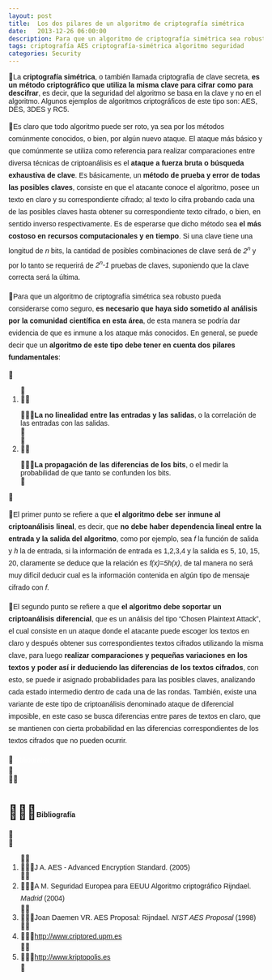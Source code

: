 ```yaml
---
layout: post
title:  Los dos pilares de un algoritmo de criptografía simétrica
date:   2013-12-26 06:00:00
description: Para que un algoritmo de criptografía simétrica sea robusto pueda considerarse como seguro, es necesario que haya sido sometido al análisis por la comunidad científica en esta área, de esta manera se podría dar evidencia de que es inmune a los ataque más conocidos. En general, se puede decir que un algoritmo de este tipo debe tener en cuenta dos pilares fundamentales
tags: criptografía AES criptografía-simétrica algoritmo seguridad
categories: Security
---
```

<p style="margin-bottom: 0in">
<span style="font-size:14px;"><span style="font-family:arial,helvetica,sans-serif;">La <b>criptografía simétrica</b>, o también llamada criptografía de clave secreta, <b>es un método criptográfico que utiliza la misma clave para cifrar como para descifrar</b>, es decir, que la seguridad del algoritmo se basa en la clave y no en el algoritmo. Algunos ejemplos de algoritmos criptográficos de este tipo son: AES, DES, 3DES y RC5.</span></span></p>

<p style="margin-bottom: 0in">
<span style="font-family: arial, helvetica, sans-serif; font-size: 14px; line-height: 24px;">Es claro que todo algoritmo puede ser roto, ya sea por los métodos comúnmente conocidos, o bien, por algún nuevo ataque. El ataque más básico y que comúnmente se utiliza como referencia para realizar comparaciones entre diversa técnicas de criptoanálisis es el </span><b style="font-family: arial, helvetica, sans-serif; font-size: 14px; line-height: 24px;">ataque a fuerza bruta o búsqueda exhaustiva de clave</b><span style="font-family: arial, helvetica, sans-serif; font-size: 14px; line-height: 24px;">. Es básicamente, un </span><b style="font-family: arial, helvetica, sans-serif; font-size: 14px; line-height: 24px;">método de prueba y error de todas las posibles claves</b><span style="font-family: arial, helvetica, sans-serif; font-size: 14px; line-height: 24px;">, consiste en que el atacante conoce el algoritmo, posee un texto en claro y su correspondiente cifrado; al texto lo cifra probando cada una de las posibles claves hasta obtener su correspondiente texto cifrado, o bien, en sentido inverso respectivamente. Es de esperarse que dicho método sea </span><b style="font-family: arial, helvetica, sans-serif; font-size: 14px; line-height: 24px;">el más costoso en recursos computacionales y en tiempo</b><span style="font-family: arial, helvetica, sans-serif; font-size: 14px; line-height: 24px;">. Si una clave tiene una longitud de <em>n</em> bits, la cantidad de posibles combinaciones de clave será de <em>2<sup>n</sup></em> y por lo tanto se requerirá de <em>2<sup>n</sup>-1</em> pruebas de claves, suponiendo que la clave correcta será la última.</span></p>
<p style="margin-bottom: 0in">
<span style="font-family: arial, helvetica, sans-serif; font-size: 14px; line-height: 24px;">Para que un algoritmo de criptografía simétrica sea robusto pueda considerarse como seguro, </span><b style="font-family: arial, helvetica, sans-serif; font-size: 14px; line-height: 24px;">es necesario que haya sido sometido al análisis por la comunidad científica en esta área</b><span style="font-family: arial, helvetica, sans-serif; font-size: 14px; line-height: 24px;">, de esta manera se podría dar evidencia de que es inmune a los ataque más conocidos. En general, se puede decir que un </span><b style="font-family: arial, helvetica, sans-serif; font-size: 14px; line-height: 24px;">algoritmo de este tipo debe tener en cuenta dos pilares fundamentales</b><span style="font-family: arial, helvetica, sans-serif; font-size: 14px; line-height: 24px;">:</span></p>
<p style="margin-bottom: 0in">
&nbsp;</p>
<ol>
<li>
<p style="margin-bottom: 0in">
<span style="font-size:14px;"><span style="font-family:arial,helvetica,sans-serif;"><b>La no linealidad entre las entradas y las salidas</b>, o la correlación de las entradas con las salidas.</span></span></p>
</li>
<li>
<p style="margin-bottom: 0in">
<span style="font-size:14px;"><span style="font-family:arial,helvetica,sans-serif;"><b>La propagación de las diferencias de los bits</b>, o el medir la probabilidad de que tanto se confunden los bits.</span></span></p>
</li>
</ol>
<p style="margin-bottom: 0in">
&nbsp;</p>
<p style="margin-bottom: 0in">
<span style="font-family: arial, helvetica, sans-serif; font-size: 14px; line-height: 24px;">El primer punto se refiere a que </span><b style="font-family: arial, helvetica, sans-serif; font-size: 14px; line-height: 24px;">el algoritmo debe ser inmune al criptoanálisis lineal</b><span style="font-family: arial, helvetica, sans-serif; font-size: 14px; line-height: 24px;">, es decir, que </span><b style="font-family: arial, helvetica, sans-serif; font-size: 14px; line-height: 24px;">no debe haber dependencia lineal entre la entrada y la salida del algoritmo</b><span style="font-family: arial, helvetica, sans-serif; font-size: 14px; line-height: 24px;">, como por ejemplo, sea <em>f</em> la función de salida y <em>h</em> la de entrada, si la información de entrada es 1,2,3,4 y la salida es 5, 10, 15, 20, claramente se deduce que la relación es <em>f(x)=5h(x)</em>, de tal manera no será muy difícil deducir cual es la información contenida en algún tipo de mensaje cifrado con <em>f</em>.</span></p>
<p style="margin-bottom: 0in">
<span style="font-family: arial, helvetica, sans-serif; font-size: 14px; line-height: 24px;">El segundo punto se refiere a que </span><b style="font-family: arial, helvetica, sans-serif; font-size: 14px; line-height: 24px;">el algoritmo debe soportar un criptoanálisis diferencial</b><span style="font-family: arial, helvetica, sans-serif; font-size: 14px; line-height: 24px;">, que es un análisis del tipo “Chosen Plaintext Attack”, el cual consiste en un ataque donde el atacante puede escoger los textos en claro y después obtener sus correspondientes textos cifrados utilizando la misma clave, para luego </span><b style="font-family: arial, helvetica, sans-serif; font-size: 14px; line-height: 24px;">realizar comparaciones y pequeñas variaciones en los textos y poder así ir deduciendo las diferencias de los textos cifrados</b><span style="font-family: arial, helvetica, sans-serif; font-size: 14px; line-height: 24px;">, con esto, se puede ir asignado probabilidades para las posibles claves, analizando cada estado intermedio dentro de cada una de las rondas. También, existe una variante de este tipo de criptoanálisis denominado ataque de diferencial imposible, en este caso se busca diferencias entre pares de textos en claro, que se mantienen con cierta probabilidad en las diferencias correspondientes de los textos cifrados que no pueden ocurrir.</span></p>
<p align="JUSTIFY" style="margin-bottom: 0in;">
<span style="color: rgb(255, 255, 255); font-family: arial, helvetica, sans-serif; font-size: 14px; line-height: 24px;">Bibliografía</span></p>
<div dir="LTR" id="Bibliografía1">
<div dir="LTR" id="Bibliografía1_Head">
<h1>
<span style="font-size:14px;"><span style="font-family:arial,helvetica,sans-serif;">Bibliografía</span></span></h1>
</div>
<ol>
<li style="margin-bottom: 0in;">
<span style="font-size:14px;"><span style="font-family:arial,helvetica,sans-serif;">J A. AES - Advanced Encryption Standard. (2005)&nbsp;</span></span></li>
<li style="margin-bottom: 0in;">
<span style="font-family: arial, helvetica, sans-serif; font-size: 14px; line-height: 24px;">A M. Seguridad Europea para EEUU Algoritmo criptográfico Rijndael. </span><i style="font-family: arial, helvetica, sans-serif; font-size: 14px; line-height: 24px;">Madrid</i><span style="font-family: arial, helvetica, sans-serif; font-size: 14px; line-height: 24px;"> (2004)</span></li>
<li style="margin-bottom: 0in;">
<span style="font-size:14px;"><span style="font-family:arial,helvetica,sans-serif;">Joan Daemen VR. AES Proposal: Rijndael. <i>NIST AES Proposal</i> (1998)</span></span></li>
<li style="margin-bottom: 0in;">
<a href="http://www.criptored.upm.es/" style="font-family: arial, helvetica, sans-serif; font-size: 14px; line-height: 24px;">http://www.criptored.upm.es</a></li>
<li style="margin-bottom: 0in;">
<a href="http://www.kriptopolis.es/" style="font-family: arial, helvetica, sans-serif; font-size: 14px; line-height: 24px;">http://www.kriptopolis.es</a></li>
</ol>
</div>